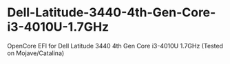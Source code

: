 # Dell-Latitude-3440-4th-Gen-Core-i3-4010U-1.7GHz
OpenCore EFI for Dell Latitude 3440 4th Gen Core i3-4010U 1.7GHz (Tested on Mojave/Catalina)
